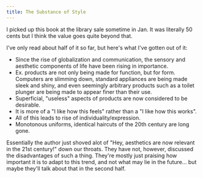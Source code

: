 ```yaml
---
title: The Substance of Style 
---
```


I picked up this book at the library sale sometime in Jan. It was literally 50 cents but I think the value goes quite beyond that. 

I've only read about half of it so far, but here's what I've gotten out of it: 

* Since the rise of globalization and communication, the sensory and aesthetic components of life have been rising in importance.
* Ex. products are not only being made for function, but for form. Computers are slimming down, standard appliances are being made sleek and shiny, and even seemingly arbitrary products such as a toilet plunger are being made to appear finer than their use. 
* Superficial, "useless" aspects of products are now considered to be desirable. 
* It is more of a "I like how this feels" rather than a "I like how this works". 
* All of this leads to rise of individuality/expression. 
* Monotonous uniforms, identical haircuts of the 20th century are long gone. 

Essentially the author just shoved alot of "Hey, aesthetics are now relevant in the 21st century!" down our throats. They have not, however, discussed the disadvantages of such a thing. They're mostly just praising how important it is to adapt to this trend, and not what may lie in the future... but maybe they'll talk about that in the second half. 


